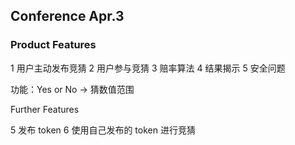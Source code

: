 ## Conference Apr.3

### Product Features

1 用户主动发布竞猜
2 用户参与竞猜
3 赔率算法
4 结果揭示
5 安全问题

功能：Yes or No -> 猜数值范围

Further Features

5 发布 token
6 使用自己发布的 token 进行竞猜

